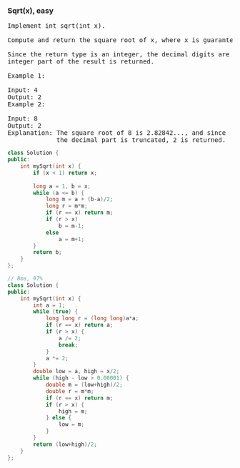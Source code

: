 ### Sqrt(x), easy

<pre>
Implement int sqrt(int x).

Compute and return the square root of x, where x is guaranteed to be a non-negative integer.

Since the return type is an integer, the decimal digits are truncated and only the
integer part of the result is returned.

Example 1:

Input: 4
Output: 2
Example 2:

Input: 8
Output: 2
Explanation: The square root of 8 is 2.82842..., and since 
             the decimal part is truncated, 2 is returned.
</pre>

```c++
class Solution {
public:
    int mySqrt(int x) {
        if (x < 1) return x;
        
        long a = 1, b = x;
        while (a <= b) {
            long m = a + (b-a)/2;
            long r = m*m;
            if (r == x) return m;
            if (r > x)
                b = m-1;
            else
                a = m+1;
        }
        return b;
    }
};
```
```c++
// 8ms, 97%
class Solution {
public:
    int mySqrt(int x) {
        int a = 1;
        while (true) {
            long long r = (long long)a*a;
            if (r == x) return a;
            if (r > x) {
                a /= 2;
                break;
            }
            a *= 2;
        }
        double low = a, high = x/2;
        while (high - low > 0.00001) {
            double m = (low+high)/2;
            double r = m*m;
            if (r == x) return m;
            if (r > x) {
                high = m;
            } else {
                low = m;
            }
        }
        return (low+high)/2;
    }
};
```
